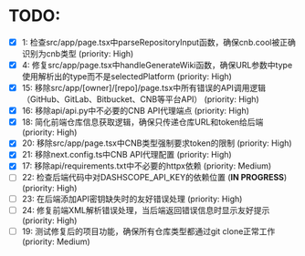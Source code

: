# TODO:

- [x] 1: 检查src/app/page.tsx中parseRepositoryInput函数，确保cnb.cool被正确识别为cnb类型 (priority: High)
- [x] 4: 修复src/app/page.tsx中handleGenerateWiki函数，确保URL参数中type使用解析出的type而不是selectedPlatform (priority: High)
- [x] 15: 移除src/app/[owner]/[repo]/page.tsx中所有错误的API调用逻辑（GitHub、GitLab、Bitbucket、CNB等平台API） (priority: High)
- [x] 16: 移除api/api.py中不必要的CNB API代理端点 (priority: High)
- [x] 18: 简化前端仓库信息获取逻辑，确保只传递仓库URL和token给后端 (priority: High)
- [x] 20: 移除src/app/page.tsx中CNB类型强制要求token的限制 (priority: High)
- [x] 21: 移除next.config.ts中CNB API代理配置 (priority: High)
- [x] 17: 移除api/requirements.txt中不必要的httpx依赖 (priority: Medium)
- [ ] 22: 检查后端代码中对DASHSCOPE_API_KEY的依赖位置 (**IN PROGRESS**) (priority: High)
- [ ] 23: 在后端添加API密钥缺失时的友好错误处理 (priority: High)
- [ ] 24: 修复前端XML解析错误处理，当后端返回错误信息时显示友好提示 (priority: High)
- [ ] 19: 测试修复后的项目功能，确保所有仓库类型都通过git clone正常工作 (priority: Medium)
